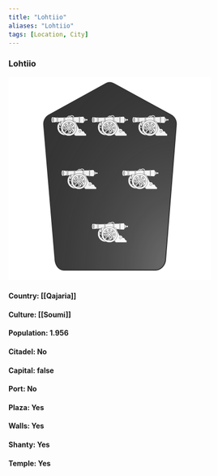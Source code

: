 ```yaml
---
title: "Lohtiio"
aliases: "Lohtiio"
tags: [Location, City]
---
```

### Lohtiio
![](attachment/c139bc6b6cc3d2889acf562ce0af0180.svg)

#### Country: [[Qajaria]]

#### Culture: [[Soumi]]

#### Population: 1.956

#### Citadel: No

#### Capital: false

#### Port: No

#### Plaza: Yes

#### Walls: Yes

#### Shanty: Yes

#### Temple: Yes

